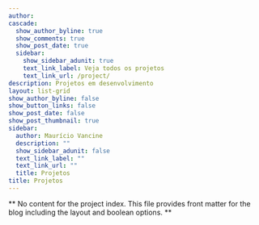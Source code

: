 ```yaml
---
author: 
cascade:
  show_author_byline: true
  show_comments: true
  show_post_date: true
  sidebar:
    show_sidebar_adunit: true
    text_link_label: Veja todos os projetos
    text_link_url: /project/
description: Projetos em desenvolvimento
layout: list-grid
show_author_byline: false
show_button_links: false
show_post_date: false
show_post_thumbnail: true
sidebar:
  author: Maurício Vancine
  description: ""
  show_sidebar_adunit: false
  text_link_label: ""
  text_link_url: ""
  title: Projetos
title: Projetos
---
```


** No content for the project index. This file provides front matter for the blog including the layout and boolean options. **
